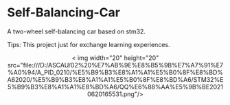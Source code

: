 # Self-Balancing-Car
A two-wheel self-balancing car based on stm32.

Tips:
This project just for exchange learning experiences.

<div align=center>< img width="20" height="20" src="file:///D:/ASCAU/02%20%E7%AB%9E%E8%B5%9B%E7%A7%91%E7%A0%94/A_PID_0210/%E5%B9%B3%E8%A1%A1%E5%B0%8F%E8%BD%A62020/%E5%B9%B3%E8%A1%A1%E5%B0%8F%E8%BD%A6/STM32%E5%B9%B3%E8%A1%A1%E8%BD%A6/QQ%E6%88%AA%E5%9B%BE20210620165531.png"/></div>

